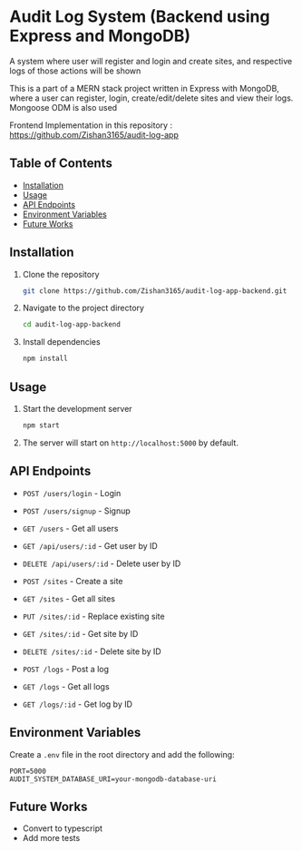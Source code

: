 # Audit Log System (Backend using Express and MongoDB)

A system where user will register and login and create sites, and respective logs of those actions will be shown

This is a part of a MERN stack project written in Express with MongoDB, where a user can register, login, create/edit/delete sites and view their logs.
Mongoose ODM is also used

Frontend Implementation in this repository : https://github.com/Zishan3165/audit-log-app

## Table of Contents

- [Installation](#installation)
- [Usage](#usage)
- [API Endpoints](#api-endpoints)
- [Environment Variables](#environment-variables)
- [Future Works](#future-works)

## Installation

1. Clone the repository
   ```bash
   git clone https://github.com/Zishan3165/audit-log-app-backend.git
   ```
2. Navigate to the project directory
   ```bash
   cd audit-log-app-backend
   ```
3. Install dependencies
   ```bash
   npm install
   ```

## Usage

1. Start the development server
   ```bash
   npm start
   ```
2. The server will start on `http://localhost:5000` by default.

## API Endpoints

- `POST /users/login` - Login
- `POST /users/signup` - Signup
- `GET /users` - Get all users
- `GET /api/users/:id` - Get user by ID
- `DELETE /api/users/:id` - Delete user by ID

- `POST /sites` - Create a site
- `GET /sites` - Get all sites
- `PUT /sites/:id` - Replace existing site
- `GET /sites/:id` - Get site by ID
- `DELETE /sites/:id` - Delete site by ID

- `POST /logs` - Post a log
- `GET /logs` - Get all logs
- `GET /logs/:id` - Get log by ID

## Environment Variables

Create a `.env` file in the root directory and add the following:

```
PORT=5000
AUDIT_SYSTEM_DATABASE_URI=your-mongodb-database-uri
```

## Future Works

- Convert to typescript
- Add more tests
